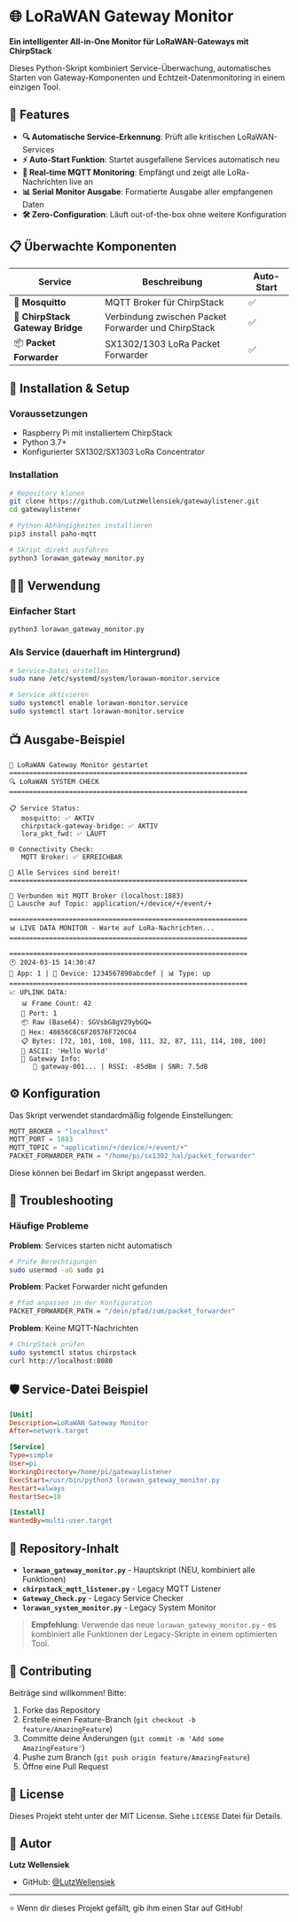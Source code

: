 # 🌐 LoRaWAN Gateway Monitor

**Ein intelligenter All-in-One Monitor für LoRaWAN-Gateways mit ChirpStack**

Dieses Python-Skript kombiniert Service-Überwachung, automatisches Starten von Gateway-Komponenten und Echtzeit-Datenmonitoring in einem einzigen Tool.

## 🚀 Features

- **🔍 Automatische Service-Erkennung**: Prüft alle kritischen LoRaWAN-Services
- **⚡ Auto-Start Funktion**: Startet ausgefallene Services automatisch neu
- **📡 Real-time MQTT Monitoring**: Empfängt und zeigt alle LoRa-Nachrichten live an
- **📊 Serial Monitor Ausgabe**: Formatierte Ausgabe aller empfangenen Daten
- **🛠️ Zero-Configuration**: Läuft out-of-the-box ohne weitere Konfiguration

## 📋 Überwachte Komponenten

| Service | Beschreibung | Auto-Start |
|---------|--------------|------------|
| 🦟 **Mosquitto** | MQTT Broker für ChirpStack | ✅ |
| 🌉 **ChirpStack Gateway Bridge** | Verbindung zwischen Packet Forwarder und ChirpStack | ✅ |
| 📦 **Packet Forwarder** | SX1302/1303 LoRa Packet Forwarder | ✅ |

## 🔧 Installation & Setup

### Voraussetzungen
- Raspberry Pi mit installiertem ChirpStack
- Python 3.7+
- Konfigurierter SX1302/SX1303 LoRa Concentrator

### Installation
```bash
# Repository klonen
git clone https://github.com/LutzWellensiek/gatewaylistener.git
cd gatewaylistener

# Python-Abhängigkeiten installieren
pip3 install paho-mqtt

# Skript direkt ausführen
python3 lorawan_gateway_monitor.py
```

## 🏃‍♂️ Verwendung

### Einfacher Start
```bash
python3 lorawan_gateway_monitor.py
```

### Als Service (dauerhaft im Hintergrund)
```bash
# Service-Datei erstellen
sudo nano /etc/systemd/system/lorawan-monitor.service

# Service aktivieren
sudo systemctl enable lorawan-monitor.service
sudo systemctl start lorawan-monitor.service
```

## 📺 Ausgabe-Beispiel

```
🚀 LoRaWAN Gateway Monitor gestartet
============================================================
🔍 LoRaWAN SYSTEM CHECK
============================================================

📋 Service Status:
   mosquitto: ✅ AKTIV
   chirpstack-gateway-bridge: ✅ AKTIV
   lora_pkt_fwd: ✅ LÄUFT

🌐 Connectivity Check:
   MQTT Broker: ✅ ERREICHBAR

🎉 Alle Services sind bereit!
============================================================

📡 Verbunden mit MQTT Broker (localhost:1883)
🎯 Lausche auf Topic: application/+/device/+/event/+

============================================================
📊 LIVE DATA MONITOR - Warte auf LoRa-Nachrichten...
============================================================

============================================================
🕐 2024-03-15 14:30:47
📱 App: 1 | 🔷 Device: 1234567890abcdef | 📊 Type: up
============================================================
📈 UPLINK DATA:
   📊 Frame Count: 42
   🚪 Port: 1
   📦 Raw (Base64): SGVsbG8gV29ybGQ=
   🔢 Hex: 48656C6C6F20576F726C64
   📋 Bytes: [72, 101, 108, 108, 111, 32, 87, 111, 114, 108, 100]
   📝 ASCII: 'Hello World'
   📡 Gateway Info:
      📶 gateway-001... | RSSI: -85dBm | SNR: 7.5dB
```

## ⚙️ Konfiguration

Das Skript verwendet standardmäßig folgende Einstellungen:

```python
MQTT_BROKER = "localhost"
MQTT_PORT = 1883
MQTT_TOPIC = "application/+/device/+/event/+"
PACKET_FORWARDER_PATH = "/home/pi/sx1302_hal/packet_forwarder"
```

Diese können bei Bedarf im Skript angepasst werden.

## 🐛 Troubleshooting

### Häufige Probleme

**Problem**: Services starten nicht automatisch
```bash
# Prüfe Berechtigungen
sudo usermod -aG sudo pi
```

**Problem**: Packet Forwarder nicht gefunden
```bash
# Pfad anpassen in der Konfiguration
PACKET_FORWARDER_PATH = "/dein/pfad/zum/packet_forwarder"
```

**Problem**: Keine MQTT-Nachrichten
```bash
# ChirpStack prüfen
sudo systemctl status chirpstack
curl http://localhost:8080
```

## 🛡️ Service-Datei Beispiel

```ini
[Unit]
Description=LoRaWAN Gateway Monitor
After=network.target

[Service]
Type=simple
User=pi
WorkingDirectory=/home/pi/gatewaylistener
ExecStart=/usr/bin/python3 lorawan_gateway_monitor.py
Restart=always
RestartSec=10

[Install]
WantedBy=multi-user.target
```

## 📂 Repository-Inhalt

- **`lorawan_gateway_monitor.py`** - Hauptskript (NEU, kombiniert alle Funktionen)
- **`chirpstack_mqtt_listener.py`** - Legacy MQTT Listener
- **`Gateway_Check.py`** - Legacy Service Checker  
- **`lorawan_system_monitor.py`** - Legacy System Monitor

> **Empfehlung**: Verwende das neue `lorawan_gateway_monitor.py` - es kombiniert alle Funktionen der Legacy-Skripte in einem optimierten Tool.

## 🤝 Contributing

Beiträge sind willkommen! Bitte:

1. Forke das Repository
2. Erstelle einen Feature-Branch (`git checkout -b feature/AmazingFeature`)
3. Committe deine Änderungen (`git commit -m 'Add some AmazingFeature'`)
4. Pushe zum Branch (`git push origin feature/AmazingFeature`)
5. Öffne eine Pull Request

## 📝 License

Dieses Projekt steht unter der MIT License. Siehe `LICENSE` Datei für Details.

## 👤 Autor

**Lutz Wellensiek**
- GitHub: [@LutzWellensiek](https://github.com/LutzWellensiek)

---

⭐ Wenn dir dieses Projekt gefällt, gib ihm einen Star auf GitHub!
